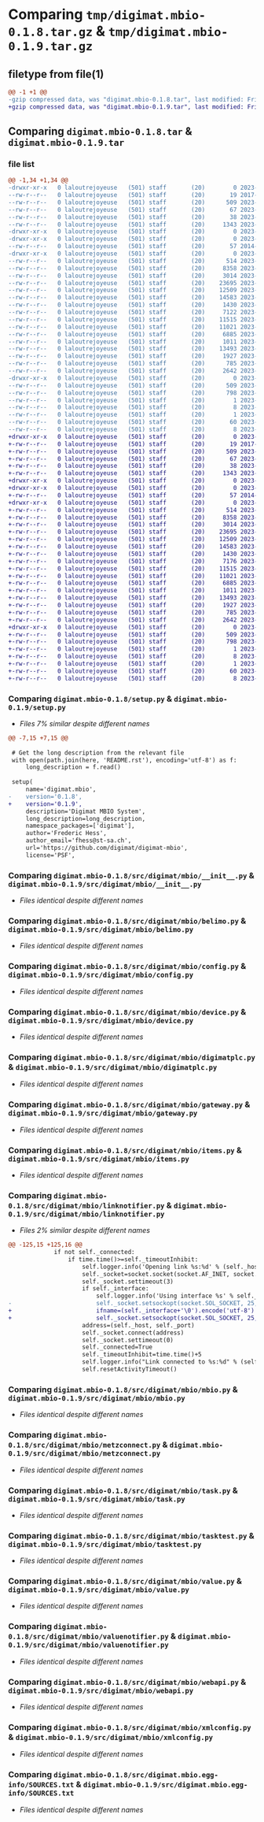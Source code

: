 # Comparing `tmp/digimat.mbio-0.1.8.tar.gz` & `tmp/digimat.mbio-0.1.9.tar.gz`

## filetype from file(1)

```diff
@@ -1 +1 @@
-gzip compressed data, was "digimat.mbio-0.1.8.tar", last modified: Fri Dec  8 15:18:54 2023, max compression
+gzip compressed data, was "digimat.mbio-0.1.9.tar", last modified: Fri Dec  8 16:12:45 2023, max compression
```

## Comparing `digimat.mbio-0.1.8.tar` & `digimat.mbio-0.1.9.tar`

### file list

```diff
@@ -1,34 +1,34 @@
-drwxr-xr-x   0 laloutrejoyeuse   (501) staff       (20)        0 2023-12-08 15:18:54.991591 digimat.mbio-0.1.8/
--rw-r--r--   0 laloutrejoyeuse   (501) staff       (20)       19 2017-08-22 20:23:51.000000 digimat.mbio-0.1.8/MANIFEST.in
--rw-r--r--   0 laloutrejoyeuse   (501) staff       (20)      509 2023-12-08 15:18:54.991070 digimat.mbio-0.1.8/PKG-INFO
--rw-r--r--   0 laloutrejoyeuse   (501) staff       (20)       67 2023-09-19 19:14:35.000000 digimat.mbio-0.1.8/README.rst
--rw-r--r--   0 laloutrejoyeuse   (501) staff       (20)       38 2023-12-08 15:18:54.991727 digimat.mbio-0.1.8/setup.cfg
--rw-r--r--   0 laloutrejoyeuse   (501) staff       (20)     1343 2023-12-08 15:18:14.000000 digimat.mbio-0.1.8/setup.py
-drwxr-xr-x   0 laloutrejoyeuse   (501) staff       (20)        0 2023-12-08 15:18:54.981129 digimat.mbio-0.1.8/src/
-drwxr-xr-x   0 laloutrejoyeuse   (501) staff       (20)        0 2023-12-08 15:18:54.982208 digimat.mbio-0.1.8/src/digimat/
--rw-r--r--   0 laloutrejoyeuse   (501) staff       (20)       57 2014-09-24 08:13:04.000000 digimat.mbio-0.1.8/src/digimat/__init__.py
-drwxr-xr-x   0 laloutrejoyeuse   (501) staff       (20)        0 2023-12-08 15:18:54.990387 digimat.mbio-0.1.8/src/digimat/mbio/
--rw-r--r--   0 laloutrejoyeuse   (501) staff       (20)      514 2023-12-04 14:43:21.000000 digimat.mbio-0.1.8/src/digimat/mbio/__init__.py
--rw-r--r--   0 laloutrejoyeuse   (501) staff       (20)     8358 2023-10-31 07:43:47.000000 digimat.mbio-0.1.8/src/digimat/mbio/belimo.py
--rw-r--r--   0 laloutrejoyeuse   (501) staff       (20)     3014 2023-11-09 20:16:37.000000 digimat.mbio-0.1.8/src/digimat/mbio/config.py
--rw-r--r--   0 laloutrejoyeuse   (501) staff       (20)    23695 2023-10-31 15:29:28.000000 digimat.mbio-0.1.8/src/digimat/mbio/device.py
--rw-r--r--   0 laloutrejoyeuse   (501) staff       (20)    12509 2023-11-23 17:04:32.000000 digimat.mbio-0.1.8/src/digimat/mbio/digimatplc.py
--rw-r--r--   0 laloutrejoyeuse   (501) staff       (20)    14583 2023-12-01 09:09:50.000000 digimat.mbio-0.1.8/src/digimat/mbio/gateway.py
--rw-r--r--   0 laloutrejoyeuse   (501) staff       (20)     1430 2023-10-31 15:21:50.000000 digimat.mbio-0.1.8/src/digimat/mbio/items.py
--rw-r--r--   0 laloutrejoyeuse   (501) staff       (20)     7122 2023-12-08 15:18:04.000000 digimat.mbio-0.1.8/src/digimat/mbio/linknotifier.py
--rw-r--r--   0 laloutrejoyeuse   (501) staff       (20)    11515 2023-12-04 14:43:45.000000 digimat.mbio-0.1.8/src/digimat/mbio/mbio.py
--rw-r--r--   0 laloutrejoyeuse   (501) staff       (20)    11021 2023-12-01 09:11:14.000000 digimat.mbio-0.1.8/src/digimat/mbio/metzconnect.py
--rw-r--r--   0 laloutrejoyeuse   (501) staff       (20)     6885 2023-10-19 14:42:17.000000 digimat.mbio-0.1.8/src/digimat/mbio/task.py
--rw-r--r--   0 laloutrejoyeuse   (501) staff       (20)     1011 2023-10-12 16:24:03.000000 digimat.mbio-0.1.8/src/digimat/mbio/tasktest.py
--rw-r--r--   0 laloutrejoyeuse   (501) staff       (20)    13493 2023-12-01 21:48:06.000000 digimat.mbio-0.1.8/src/digimat/mbio/value.py
--rw-r--r--   0 laloutrejoyeuse   (501) staff       (20)     1927 2023-10-19 21:30:17.000000 digimat.mbio-0.1.8/src/digimat/mbio/valuenotifier.py
--rw-r--r--   0 laloutrejoyeuse   (501) staff       (20)      785 2023-11-13 19:47:02.000000 digimat.mbio-0.1.8/src/digimat/mbio/webapi.py
--rw-r--r--   0 laloutrejoyeuse   (501) staff       (20)     2642 2023-10-13 14:28:14.000000 digimat.mbio-0.1.8/src/digimat/mbio/xmlconfig.py
-drwxr-xr-x   0 laloutrejoyeuse   (501) staff       (20)        0 2023-12-08 15:18:54.984255 digimat.mbio-0.1.8/src/digimat.mbio.egg-info/
--rw-r--r--   0 laloutrejoyeuse   (501) staff       (20)      509 2023-12-08 15:18:54.000000 digimat.mbio-0.1.8/src/digimat.mbio.egg-info/PKG-INFO
--rw-r--r--   0 laloutrejoyeuse   (501) staff       (20)      798 2023-12-08 15:18:54.000000 digimat.mbio-0.1.8/src/digimat.mbio.egg-info/SOURCES.txt
--rw-r--r--   0 laloutrejoyeuse   (501) staff       (20)        1 2023-12-08 15:18:54.000000 digimat.mbio-0.1.8/src/digimat.mbio.egg-info/dependency_links.txt
--rw-r--r--   0 laloutrejoyeuse   (501) staff       (20)        8 2023-12-08 15:18:54.000000 digimat.mbio-0.1.8/src/digimat.mbio.egg-info/namespace_packages.txt
--rw-r--r--   0 laloutrejoyeuse   (501) staff       (20)        1 2023-09-23 08:52:45.000000 digimat.mbio-0.1.8/src/digimat.mbio.egg-info/not-zip-safe
--rw-r--r--   0 laloutrejoyeuse   (501) staff       (20)       60 2023-12-08 15:18:54.000000 digimat.mbio-0.1.8/src/digimat.mbio.egg-info/requires.txt
--rw-r--r--   0 laloutrejoyeuse   (501) staff       (20)        8 2023-12-08 15:18:54.000000 digimat.mbio-0.1.8/src/digimat.mbio.egg-info/top_level.txt
+drwxr-xr-x   0 laloutrejoyeuse   (501) staff       (20)        0 2023-12-08 16:12:45.150613 digimat.mbio-0.1.9/
+-rw-r--r--   0 laloutrejoyeuse   (501) staff       (20)       19 2017-08-22 20:23:51.000000 digimat.mbio-0.1.9/MANIFEST.in
+-rw-r--r--   0 laloutrejoyeuse   (501) staff       (20)      509 2023-12-08 16:12:45.150066 digimat.mbio-0.1.9/PKG-INFO
+-rw-r--r--   0 laloutrejoyeuse   (501) staff       (20)       67 2023-09-19 19:14:35.000000 digimat.mbio-0.1.9/README.rst
+-rw-r--r--   0 laloutrejoyeuse   (501) staff       (20)       38 2023-12-08 16:12:45.150768 digimat.mbio-0.1.9/setup.cfg
+-rw-r--r--   0 laloutrejoyeuse   (501) staff       (20)     1343 2023-12-08 16:12:40.000000 digimat.mbio-0.1.9/setup.py
+drwxr-xr-x   0 laloutrejoyeuse   (501) staff       (20)        0 2023-12-08 16:12:45.138525 digimat.mbio-0.1.9/src/
+drwxr-xr-x   0 laloutrejoyeuse   (501) staff       (20)        0 2023-12-08 16:12:45.139672 digimat.mbio-0.1.9/src/digimat/
+-rw-r--r--   0 laloutrejoyeuse   (501) staff       (20)       57 2014-09-24 08:13:04.000000 digimat.mbio-0.1.9/src/digimat/__init__.py
+drwxr-xr-x   0 laloutrejoyeuse   (501) staff       (20)        0 2023-12-08 16:12:45.149373 digimat.mbio-0.1.9/src/digimat/mbio/
+-rw-r--r--   0 laloutrejoyeuse   (501) staff       (20)      514 2023-12-04 14:43:21.000000 digimat.mbio-0.1.9/src/digimat/mbio/__init__.py
+-rw-r--r--   0 laloutrejoyeuse   (501) staff       (20)     8358 2023-10-31 07:43:47.000000 digimat.mbio-0.1.9/src/digimat/mbio/belimo.py
+-rw-r--r--   0 laloutrejoyeuse   (501) staff       (20)     3014 2023-11-09 20:16:37.000000 digimat.mbio-0.1.9/src/digimat/mbio/config.py
+-rw-r--r--   0 laloutrejoyeuse   (501) staff       (20)    23695 2023-10-31 15:29:28.000000 digimat.mbio-0.1.9/src/digimat/mbio/device.py
+-rw-r--r--   0 laloutrejoyeuse   (501) staff       (20)    12509 2023-11-23 17:04:32.000000 digimat.mbio-0.1.9/src/digimat/mbio/digimatplc.py
+-rw-r--r--   0 laloutrejoyeuse   (501) staff       (20)    14583 2023-12-01 09:09:50.000000 digimat.mbio-0.1.9/src/digimat/mbio/gateway.py
+-rw-r--r--   0 laloutrejoyeuse   (501) staff       (20)     1430 2023-10-31 15:21:50.000000 digimat.mbio-0.1.9/src/digimat/mbio/items.py
+-rw-r--r--   0 laloutrejoyeuse   (501) staff       (20)     7176 2023-12-08 16:12:25.000000 digimat.mbio-0.1.9/src/digimat/mbio/linknotifier.py
+-rw-r--r--   0 laloutrejoyeuse   (501) staff       (20)    11515 2023-12-04 14:43:45.000000 digimat.mbio-0.1.9/src/digimat/mbio/mbio.py
+-rw-r--r--   0 laloutrejoyeuse   (501) staff       (20)    11021 2023-12-01 09:11:14.000000 digimat.mbio-0.1.9/src/digimat/mbio/metzconnect.py
+-rw-r--r--   0 laloutrejoyeuse   (501) staff       (20)     6885 2023-10-19 14:42:17.000000 digimat.mbio-0.1.9/src/digimat/mbio/task.py
+-rw-r--r--   0 laloutrejoyeuse   (501) staff       (20)     1011 2023-10-12 16:24:03.000000 digimat.mbio-0.1.9/src/digimat/mbio/tasktest.py
+-rw-r--r--   0 laloutrejoyeuse   (501) staff       (20)    13493 2023-12-01 21:48:06.000000 digimat.mbio-0.1.9/src/digimat/mbio/value.py
+-rw-r--r--   0 laloutrejoyeuse   (501) staff       (20)     1927 2023-10-19 21:30:17.000000 digimat.mbio-0.1.9/src/digimat/mbio/valuenotifier.py
+-rw-r--r--   0 laloutrejoyeuse   (501) staff       (20)      785 2023-11-13 19:47:02.000000 digimat.mbio-0.1.9/src/digimat/mbio/webapi.py
+-rw-r--r--   0 laloutrejoyeuse   (501) staff       (20)     2642 2023-10-13 14:28:14.000000 digimat.mbio-0.1.9/src/digimat/mbio/xmlconfig.py
+drwxr-xr-x   0 laloutrejoyeuse   (501) staff       (20)        0 2023-12-08 16:12:45.141879 digimat.mbio-0.1.9/src/digimat.mbio.egg-info/
+-rw-r--r--   0 laloutrejoyeuse   (501) staff       (20)      509 2023-12-08 16:12:45.000000 digimat.mbio-0.1.9/src/digimat.mbio.egg-info/PKG-INFO
+-rw-r--r--   0 laloutrejoyeuse   (501) staff       (20)      798 2023-12-08 16:12:45.000000 digimat.mbio-0.1.9/src/digimat.mbio.egg-info/SOURCES.txt
+-rw-r--r--   0 laloutrejoyeuse   (501) staff       (20)        1 2023-12-08 16:12:45.000000 digimat.mbio-0.1.9/src/digimat.mbio.egg-info/dependency_links.txt
+-rw-r--r--   0 laloutrejoyeuse   (501) staff       (20)        8 2023-12-08 16:12:45.000000 digimat.mbio-0.1.9/src/digimat.mbio.egg-info/namespace_packages.txt
+-rw-r--r--   0 laloutrejoyeuse   (501) staff       (20)        1 2023-09-23 08:52:45.000000 digimat.mbio-0.1.9/src/digimat.mbio.egg-info/not-zip-safe
+-rw-r--r--   0 laloutrejoyeuse   (501) staff       (20)       60 2023-12-08 16:12:45.000000 digimat.mbio-0.1.9/src/digimat.mbio.egg-info/requires.txt
+-rw-r--r--   0 laloutrejoyeuse   (501) staff       (20)        8 2023-12-08 16:12:45.000000 digimat.mbio-0.1.9/src/digimat.mbio.egg-info/top_level.txt
```

### Comparing `digimat.mbio-0.1.8/setup.py` & `digimat.mbio-0.1.9/setup.py`

 * *Files 7% similar despite different names*

```diff
@@ -7,15 +7,15 @@
 
 # Get the long description from the relevant file
 with open(path.join(here, 'README.rst'), encoding='utf-8') as f:
     long_description = f.read()
 
 setup(
     name='digimat.mbio',
-    version='0.1.8',
+    version='0.1.9',
     description='Digimat MBIO System',
     long_description=long_description,
     namespace_packages=['digimat'],
     author='Frederic Hess',
     author_email='fhess@st-sa.ch',
     url='https://github.com/digimat/digimat-mbio',
     license='PSF',
```

### Comparing `digimat.mbio-0.1.8/src/digimat/mbio/__init__.py` & `digimat.mbio-0.1.9/src/digimat/mbio/__init__.py`

 * *Files identical despite different names*

### Comparing `digimat.mbio-0.1.8/src/digimat/mbio/belimo.py` & `digimat.mbio-0.1.9/src/digimat/mbio/belimo.py`

 * *Files identical despite different names*

### Comparing `digimat.mbio-0.1.8/src/digimat/mbio/config.py` & `digimat.mbio-0.1.9/src/digimat/mbio/config.py`

 * *Files identical despite different names*

### Comparing `digimat.mbio-0.1.8/src/digimat/mbio/device.py` & `digimat.mbio-0.1.9/src/digimat/mbio/device.py`

 * *Files identical despite different names*

### Comparing `digimat.mbio-0.1.8/src/digimat/mbio/digimatplc.py` & `digimat.mbio-0.1.9/src/digimat/mbio/digimatplc.py`

 * *Files identical despite different names*

### Comparing `digimat.mbio-0.1.8/src/digimat/mbio/gateway.py` & `digimat.mbio-0.1.9/src/digimat/mbio/gateway.py`

 * *Files identical despite different names*

### Comparing `digimat.mbio-0.1.8/src/digimat/mbio/items.py` & `digimat.mbio-0.1.9/src/digimat/mbio/items.py`

 * *Files identical despite different names*

### Comparing `digimat.mbio-0.1.8/src/digimat/mbio/linknotifier.py` & `digimat.mbio-0.1.9/src/digimat/mbio/linknotifier.py`

 * *Files 2% similar despite different names*

```diff
@@ -125,15 +125,16 @@
             if not self._connected:
                 if time.time()>=self._timeoutInhibit:
                     self.logger.info('Opening link %s:%d' % (self._host, self._port))
                     self._socket=socket.socket(socket.AF_INET, socket.SOCK_STREAM)
                     self._socket.settimeout(3)
                     if self._interface:
                         self.logger.info('Using interface %s' % self._interface)
-                        self._socket.setsockopt(socket.SOL_SOCKET, 25, self._interface + '\0')
+                        ifname=(self._interface+'\0').encode('utf-8')
+                        self._socket.setsockopt(socket.SOL_SOCKET, 25, ifname)
                     address=(self._host, self._port)
                     self._socket.connect(address)
                     self._socket.settimeout(0)
                     self._connected=True
                     self._timeoutInhibit=time.time()+5
                     self.logger.info("Link connected to %s:%d" % (self._host, self._port))
                     self.resetActivityTimeout()
```

### Comparing `digimat.mbio-0.1.8/src/digimat/mbio/mbio.py` & `digimat.mbio-0.1.9/src/digimat/mbio/mbio.py`

 * *Files identical despite different names*

### Comparing `digimat.mbio-0.1.8/src/digimat/mbio/metzconnect.py` & `digimat.mbio-0.1.9/src/digimat/mbio/metzconnect.py`

 * *Files identical despite different names*

### Comparing `digimat.mbio-0.1.8/src/digimat/mbio/task.py` & `digimat.mbio-0.1.9/src/digimat/mbio/task.py`

 * *Files identical despite different names*

### Comparing `digimat.mbio-0.1.8/src/digimat/mbio/tasktest.py` & `digimat.mbio-0.1.9/src/digimat/mbio/tasktest.py`

 * *Files identical despite different names*

### Comparing `digimat.mbio-0.1.8/src/digimat/mbio/value.py` & `digimat.mbio-0.1.9/src/digimat/mbio/value.py`

 * *Files identical despite different names*

### Comparing `digimat.mbio-0.1.8/src/digimat/mbio/valuenotifier.py` & `digimat.mbio-0.1.9/src/digimat/mbio/valuenotifier.py`

 * *Files identical despite different names*

### Comparing `digimat.mbio-0.1.8/src/digimat/mbio/webapi.py` & `digimat.mbio-0.1.9/src/digimat/mbio/webapi.py`

 * *Files identical despite different names*

### Comparing `digimat.mbio-0.1.8/src/digimat/mbio/xmlconfig.py` & `digimat.mbio-0.1.9/src/digimat/mbio/xmlconfig.py`

 * *Files identical despite different names*

### Comparing `digimat.mbio-0.1.8/src/digimat.mbio.egg-info/SOURCES.txt` & `digimat.mbio-0.1.9/src/digimat.mbio.egg-info/SOURCES.txt`

 * *Files identical despite different names*

